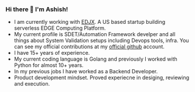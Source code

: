 ### Hi there 👋 I'm Ashish!

- I am currently working with [EDJX]. A US based startup building serverless EDGE Computing Platform.
- My current profile is SDET/Automation Framework develper and all things about System Validation setups including Devops tools, infra. You can see my official contributions at my [official github] account.
- I have 15+ years of experience.
- My current coding language is Golang and previously I worked with Python for almost 10+ years.
- In my previous jobs I have worked as a Backend Developer.
- Product development mindset. Proved experiecne in desiging, reviewing and execution.


[EDJX]: http://edjx.io
[official github]: https://github.com/ashishedjx

<!--
**ashishsnigam/ashishsnigam** is a ✨ _special_ ✨ repository because its `README.md` (this file) appears on your GitHub profile.

Here are some ideas to get you started:

- 🔭 I’m currently working on ...
- 🌱 I’m currently learning ...
- 👯 I’m looking to collaborate on ...
- 🤔 I’m looking for help with ...
- 💬 Ask me about ...
- 📫 How to reach me: ...
- 😄 Pronouns: ...
- ⚡ Fun fact: ...
-->
